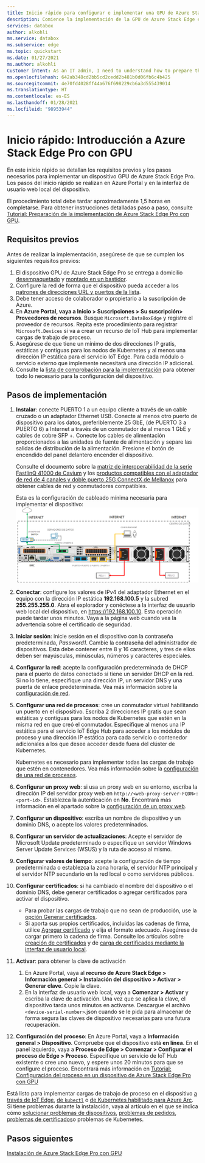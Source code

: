 ```yaml
---
title: Inicio rápido para configurar e implementar una GPU de Azure Stack Edge | Microsoft Docs
description: Comience la implementación de la GPU de Azure Stack Edge en cuanto reciba el dispositivo.
services: databox
author: alkohli
ms.service: databox
ms.subservice: edge
ms.topic: quickstart
ms.date: 01/27/2021
ms.author: alkohli
Customer intent: As an IT admin, I need to understand how to prepare the portal to quickly deploy Azure Stack Edge so I can use it to transfer data to Azure.
ms.openlocfilehash: 642ab348cd2bb5cd2cedd2b481b0d06fb6c4b425
ms.sourcegitcommit: 4e70fd4028ff44a676f698229cb6a3d555439014
ms.translationtype: HT
ms.contentlocale: es-ES
ms.lasthandoff: 01/28/2021
ms.locfileid: "98953944"
---
```

# <a name="quickstart-get-started-with-azure-stack-edge-pro-with-gpu"></a>Inicio rápido: Introducción a Azure Stack Edge Pro con GPU 

En este inicio rápido se detallan los requisitos previos y los pasos necesarios para implementar un dispositivo GPU de Azure Stack Edge Pro. Los pasos del inicio rápido se realizan en Azure Portal y en la interfaz de usuario web local del dispositivo. 

El procedimiento total debe tardar aproximadamente 1,5 horas en completarse. Para obtener instrucciones detalladas paso a paso, consulte [Tutorial: Preparación de la implementación de Azure Stack Edge Pro con GPU](azure-stack-edge-gpu-deploy-prep.md#deployment-configuration-checklist). 


## <a name="prerequisites"></a>Requisitos previos

Antes de realizar la implementación, asegúrese de que se cumplen los siguientes requisitos previos:

1. El dispositivo GPU de Azure Stack Edge Pro se entrega a domicilio [desempaquetado](azure-stack-edge-gpu-deploy-install.md#unpack-the-device) y [montado en un bastidor](azure-stack-edge-gpu-deploy-install.md#rack-the-device). 
1. Configure la red de forma que el dispositivo pueda acceder a los [patrones de direcciones URL y puertos de la lista](azure-stack-edge-gpu-system-requirements.md#networking-port-requirements). 
1. Debe tener acceso de colaborador o propietario a la suscripción de Azure.
1. En **Azure Portal, vaya a Inicio > Suscripciones > Su suscripción> Proveedores de recursos**. Busque `Microsoft.DataBoxEdge` y registre el proveedor de recursos. Repita este procedimiento para registrar `Microsoft.Devices` si va a crear un recurso de IoT Hub para implementar cargas de trabajo de proceso.
1. Asegúrese de que tiene un mínimo de dos direcciones IP gratis, estáticas y contiguas para los nodos de Kubernetes y al menos una dirección IP estática para el servicio IoT Edge. Para cada módulo o servicio externo que implemente necesitará una dirección IP adicional.
1. Consulte la [lista de comprobación para la implementación](azure-stack-edge-gpu-deploy-checklist.md) para obtener todo lo necesario para la configuración del dispositivo. 


## <a name="deployment-steps"></a>Pasos de implementación

1. **Instalar**: conecte PUERTO 1 a un equipo cliente a través de un cable cruzado o un adaptador Ethernet USB. Conecte al menos otro puerto de dispositivo para los datos, preferiblemente 25 GbE, (de PUERTO 3 a PUERTO 6) a Internet a través de un conmutador de al menos 1 GbE y cables de cobre SFP +. Conecte los cables de alimentación proporcionados a las unidades de fuente de alimentación y separe las salidas de distribución de la alimentación. Presione el botón de encendido del panel delantero encender el dispositivo.  

    Consulte el documento sobre la [matriz de interoperabilidad de la serie FastlinQ 41000 de Cavium](https://www.marvell.com/documents/xalflardzafh32cfvi0z/) y los [productos compatibles con el adaptador de red de 4 canales y doble puerto 25G ConnectX de Mellanox](https://docs.mellanox.com/display/ConnectX4LxFirmwarev14271016/Firmware+Compatible+Products) para obtener cables de red y conmutadores compatibles.

    Esta es la configuración de cableado mínima necesaria para implementar el dispositivo:  ![Backplane de un dispositivo cableado](./media/azure-stack-edge-gpu-quickstart/backplane-min-cabling-1.png)

2. **Conectar**: configure los valores de IPv4 del adaptador Ethernet en el equipo con la dirección IP estática **192.168.100.5** y la subred **255.255.255.0**. Abra el explorador y conéctese a la interfaz de usuario web local del dispositivo, en https://192.168.100.10. Esta operación puede tardar unos minutos. Vaya a la página web cuando vea la advertencia sobre el certificado de seguridad.

3. **Iniciar sesión**: inicie sesión en el dispositivo con la contraseña predeterminada, *Password1*. Cambie la contraseña del administrador de dispositivos. Esta debe contener entre 8 y 16 caracteres, y tres de ellos deben ser mayúsculas, minúsculas, números y caracteres especiales.

4. **Configurar la red**: acepte la configuración predeterminada de DHCP para el puerto de datos conectado si tiene un servidor DHCP en la red. Si no lo tiene, especifique una dirección IP, un servidor DNS y una puerta de enlace predeterminada. Vea más información sobre la [configuración de red](azure-stack-edge-gpu-deploy-configure-network-compute-web-proxy.md#configure-network).

5. **Configurar una red de procesos**: cree un conmutador virtual habilitando un puerto en el dispositivo. Escriba 2 direcciones IP gratis que sean estáticas y contiguas para los nodos de Kubernetes que estén en la misma red en que creó el conmutador. Especifique al menos una IP estática para el servicio IoT Edge Hub para acceder a los módulos de proceso y una dirección IP estática para cada servicio o contenedor adicionales a los que desee acceder desde fuera del clúster de Kubernetes. 

    Kubernetes es necesario para implementar todas las cargas de trabajo que estén en contenedores. Vea más información sobre la [configuración de una red de procesos](azure-stack-edge-gpu-deploy-configure-network-compute-web-proxy.md#enable-compute-network).

6. **Configurar un proxy web**: si usa un proxy web en su entorno, escriba la dirección IP del servidor proxy web en `http://<web-proxy-server-FQDN>:<port-id>`. Establezca la autenticación en **No**. Encontrará más información en el apartado sobre la [configuración de un proxy web](azure-stack-edge-gpu-deploy-configure-network-compute-web-proxy.md#configure-web-proxy).

7. **Configurar un dispositivo**: escriba un nombre de dispositivo y un dominio DNS, o acepte los valores predeterminados. 

8. **Configurar un servidor de actualizaciones**: Acepte el servidor de Microsoft Update predeterminado o especifique un servidor Windows Server Update Services (WSUS) y la ruta de acceso al mismo. 

9. **Configurar valores de tiempo**: acepte la configuración de tiempo predeterminada o establezca la zona horaria, el servidor NTP principal y el servidor NTP secundario en la red local o como servidores públicos.

10. **Configurar certificados**: si ha cambiado el nombre del dispositivo o el dominio DNS, debe generar certificados o agregar certificados para activar el dispositivo. 

    - Para probar las cargas de trabajo que no sean de producción, use la [opción Generar certificados](azure-stack-edge-gpu-deploy-configure-certificates.md#generate-device-certificates). 
    - Si aporta sus propios certificados, incluidas las cadenas de firma, utilice [Agregar certificado](azure-stack-edge-gpu-deploy-configure-certificates.md#bring-your-own-certificates) y elija el formato adecuado. Asegúrese de cargar primero la cadena de firma. Consulte los artículos sobre [creación de certificados](azure-stack-edge-j-series-create-certificates-tool.md) y de [carga de certificados mediante la interfaz de usuario local](azure-stack-edge-gpu-deploy-configure-certificates.md#bring-your-own-certificates).

11. **Activar**: para obtener la clave de activación 

    1. En Azure Portal, vaya al **recurso de Azure Stack Edge > Información general > Instalación del dispositivo > Activar > Generar clave**. Copie la clave. 
    1. En la interfaz de usuario web local, vaya a **Comenzar > Activar** y escriba la clave de activación. Una vez que se aplica la clave, el dispositivo tarda unos minutos en activarse. Descargue el archivo `<device-serial-number>`.json cuando se le pida para almacenar de forma segura las claves de dispositivo necesarias para una futura recuperación. 

12. **Configuración del proceso**: En Azure Portal, vaya a **Información general > Dispositivo**. Compruebe que el dispositivo está **en línea**. En el panel izquierdo, vaya a **Proceso de Edge > Comenzar > Configurar el proceso de Edge > Proceso**. Especifique un servicio de IoT Hub existente o cree uno nuevo, y espere unos 20 minutos para que se configure el proceso. Encontrará más información en [Tutorial: Configuración del proceso en un dispositivo de Azure Stack Edge Pro con GPU](azure-stack-edge-gpu-deploy-configure-compute.md)

Está listo para implementar cargas de trabajo de proceso en el dispositivo [a través de IoT Edge](azure-stack-edge-gpu-deploy-sample-module-marketplace.md), [de `kubectl`](azure-stack-edge-gpu-create-kubernetes-cluster.md) o [de Kubernetes habilitado para Azure Arc](azure-stack-edge-gpu-deploy-arc-kubernetes-cluster.md). Si tiene problemas durante la instalación, vaya al artículo en el que se indica cómo [solucionar problemas de dispositivos](), [problemas de pedidos](azure-stack-edge-gpu-troubleshoot.md), [problemas de certificados](azure-stack-edge-j-series-certificate-troubleshooting.md)o problemas de Kubernetes. 

## <a name="next-steps"></a>Pasos siguientes

[Instalación de Azure Stack Edge Pro con GPU](./azure-stack-edge-gpu-deploy-install.md)



